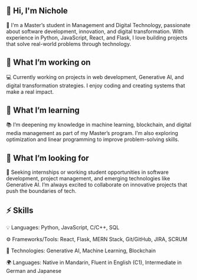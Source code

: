 ## 👋 Hi, I'm Nichole
🚀 I'm a Master’s student in Management and Digital Technology, passionate about software development, innovation, and digital transformation. With experience in Python, JavaScript, React, and Flask, I love building projects that solve real-world problems through technology.

## 🔭 What I’m working on
💻 Currently working on projects in web development, Generative AI, and digital transformation strategies. I enjoy coding and creating systems that make a real impact.

## 🌱 What I’m learning
📚 I’m deepening my knowledge in machine learning, blockchain, and digital media management as part of my Master’s program. I'm also exploring optimization and linear programming to improve problem-solving skills.

## 👯 What I’m looking for
🤝 Seeking internships or working student opportunities in software development, project management, and emerging technologies like Generative AI. I’m always excited to collaborate on innovative projects that push the boundaries of tech.

## ⚡ Skills
💡 Languages: Python, JavaScript, C/C++, SQL

⚙️ Frameworks/Tools: React, Flask, MERN Stack, Git/GitHub, JIRA, SCRUM

🚀 Technologies: Generative AI, Machine Learning, Blockchain

🌍 Languages: Native in Mandarin, Fluent in English (C1), Intermediate in German and Japanese
